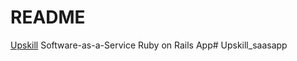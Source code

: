 # README

[Upskill](http://upskillcourses.com) Software-as-a-Service Ruby on Rails App# Upskill_saasapp
